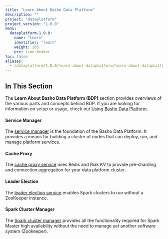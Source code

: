 ```yaml
---
title: "Learn About Basho Data Platform"
description: ""
project: "dataplatform"
project_version: "1.0.0"
menu:
  dataplatform-1.0.0:
    name: "Learn"
    identifier: "learn"
    weight: 105
    pre: icon-beaker
toc: false
aliases:
  - /dataplatform/1.0.0/learn-about-dataplatform/learn-about-dataplatform/
---
```


[using bdp index]: LINK
[cache proxy features]: http://docs.basho.com/dataplatform/1.0.0/learn-about-dataplatform/cache-proxy-features/
[service manager features]: http://docs.basho.com/dataplatform/1.0.0/learn-about-dataplatform/service-manager-features/
[leader election features]: http://docs.basho.com/dataplatform/1.0.0/learn-about-dataplatform/leader-election-service/
[spark manager features]: http://docs.basho.com/dataplatform/1.0.0/learn-about-dataplatform/spark-cluster-manager-features/

## In This Section

The **Learn About Basho Data Platform (BDP)**  section provides overviews of the various parts and concepts behind BDP. If you are looking for information on setup or usage, check out [Using Basho Data Platform][using bdp index].

#### Service Manager
The [service manager][service manager features] is the foundation of the Basho Data Platform. It provides a means for building a cluster of nodes that can deploy, run, and manage platform services.

#### Cache Proxy
The [cache proxy service][cache proxy features] uses Redis and Riak KV to provide pre-sharding and connection aggregation for your data platform cluster.

#### Leader Election
The [leader election service][leader election features] enables Spark clusters to run without a ZooKeeper instance.

#### Spark Cluster Manager
The [Spark cluster manager][spark manager features] provides all the functionality required for Spark Master high availability without the need to manage yet another software system (Zookeeper).
